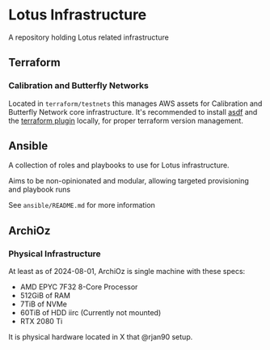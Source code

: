 # Lotus Infrastructure

A repository holding Lotus related infrastructure

## Terraform

### Calibration and Butterfly Networks  

Located in `terraform/testnets` this manages AWS assets for Calibration and Butterfly Network core infrastructure.
It's recommended to install [asdf](https://github.com/asdf-vm/asdf) and the [terraform plugin](https://github.com/asdf-community/asdf-hashicorp) locally, for proper terraform version management.

## Ansible

A collection of roles and playbooks to use for Lotus infrastructure.

Aims to be non-opinionated and modular, allowing targeted provisioning and playbook runs

See `ansible/README.md` for more information

## ArchiOz
### Physical Infrastructure
At least as of 2024-08-01, ArchiOz is single machine with these specs:
- AMD EPYC 7F32 8-Core Processor
- 512GiB of RAM
- 7TiB of NVMe
- 60TiB of HDD iirc (Currently not mounted)
- RTX 2080 Ti

It is physical hardware located in X that @rjan90 setup.
